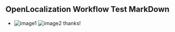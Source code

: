 ## OpenLocalization Workflow Test MarkDown
* ![image1](.\3b30e4de-6520-468f-98f0-0c55b6594980.PNG)   ![image2](.\f54f12d6-b18c-41d6-8cbc-48ab60104f5c.png) 
thanks!